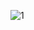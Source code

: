 



![1](https://github.com/senanuremr/Luces-Blancas/assets/102187756/3125c4f7-fc19-4fe7-b873-d6025fc7bbeb)
